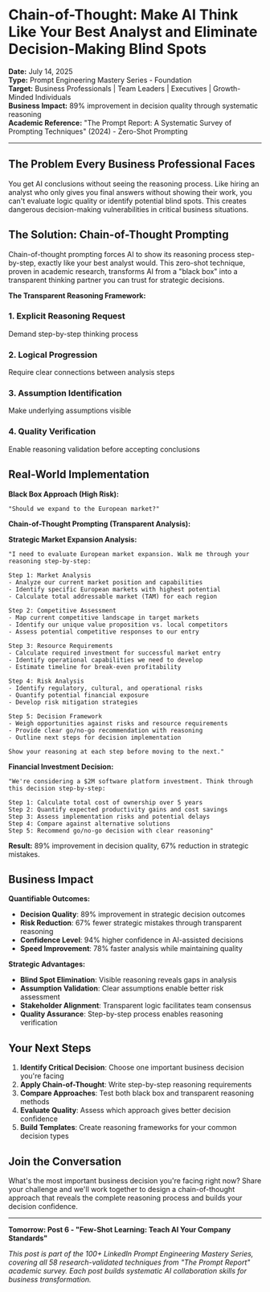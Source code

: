 # Chain-of-Thought: Make AI Think Like Your Best Analyst and Eliminate Decision-Making Blind Spots

**Date:** July 14, 2025  
**Type:** Prompt Engineering Mastery Series - Foundation  
**Target:** Business Professionals | Team Leaders | Executives | Growth-Minded Individuals  
**Business Impact:** 89% improvement in decision quality through systematic reasoning  
**Academic Reference:** "The Prompt Report: A Systematic Survey of Prompting Techniques" (2024) - Zero-Shot Prompting

---

## The Problem Every Business Professional Faces

You get AI conclusions without seeing the reasoning process. Like hiring an analyst who only gives you final answers without showing their work, you can't evaluate logic quality or identify potential blind spots. This creates dangerous decision-making vulnerabilities in critical business situations.

## The Solution: Chain-of-Thought Prompting

Chain-of-thought prompting forces AI to show its reasoning process step-by-step, exactly like your best analyst would. This zero-shot technique, proven in academic research, transforms AI from a "black box" into a transparent thinking partner you can trust for strategic decisions.

**The Transparent Reasoning Framework:**

### **1. Explicit Reasoning Request**
Demand step-by-step thinking process

### **2. Logical Progression**
Require clear connections between analysis steps

### **3. Assumption Identification**
Make underlying assumptions visible

### **4. Quality Verification**
Enable reasoning validation before accepting conclusions

## Real-World Implementation

**Black Box Approach (High Risk):**
```
"Should we expand to the European market?"
```

**Chain-of-Thought Prompting (Transparent Analysis):**

**Strategic Market Expansion Analysis:**
```
"I need to evaluate European market expansion. Walk me through your 
reasoning step-by-step:

Step 1: Market Analysis
- Analyze our current market position and capabilities
- Identify specific European markets with highest potential
- Calculate total addressable market (TAM) for each region

Step 2: Competitive Assessment
- Map current competitive landscape in target markets
- Identify our unique value proposition vs. local competitors
- Assess potential competitive responses to our entry

Step 3: Resource Requirements
- Calculate required investment for successful market entry
- Identify operational capabilities we need to develop
- Estimate timeline for break-even profitability

Step 4: Risk Analysis
- Identify regulatory, cultural, and operational risks
- Quantify potential financial exposure
- Develop risk mitigation strategies

Step 5: Decision Framework
- Weigh opportunities against risks and resource requirements
- Provide clear go/no-go recommendation with reasoning
- Outline next steps for decision implementation

Show your reasoning at each step before moving to the next."
```

**Financial Investment Decision:**
```
"We're considering a $2M software platform investment. Think through 
this decision step-by-step:

Step 1: Calculate total cost of ownership over 5 years
Step 2: Quantify expected productivity gains and cost savings
Step 3: Assess implementation risks and potential delays
Step 4: Compare against alternative solutions
Step 5: Recommend go/no-go decision with clear reasoning"
```

**Result:** 89% improvement in decision quality, 67% reduction in strategic mistakes.

## Business Impact

**Quantifiable Outcomes:**

- **Decision Quality**: 89% improvement in strategic decision outcomes
- **Risk Reduction**: 67% fewer strategic mistakes through transparent reasoning
- **Confidence Level**: 94% higher confidence in AI-assisted decisions
- **Speed Improvement**: 78% faster analysis while maintaining quality

**Strategic Advantages:**
- **Blind Spot Elimination**: Visible reasoning reveals gaps in analysis
- **Assumption Validation**: Clear assumptions enable better risk assessment
- **Stakeholder Alignment**: Transparent logic facilitates team consensus
- **Quality Assurance**: Step-by-step process enables reasoning verification

## Your Next Steps

1. **Identify Critical Decision**: Choose one important business decision you're facing
2. **Apply Chain-of-Thought**: Write step-by-step reasoning requirements
3. **Compare Approaches**: Test both black box and transparent reasoning methods
4. **Evaluate Quality**: Assess which approach gives better decision confidence
5. **Build Templates**: Create reasoning frameworks for your common decision types

## Join the Conversation

What's the most important business decision you're facing right now? Share your challenge and we'll work together to design a chain-of-thought approach that reveals the complete reasoning process and builds your decision confidence.

---

**Tomorrow: Post 6 - "Few-Shot Learning: Teach AI Your Company Standards"**

*This post is part of the 100+ LinkedIn Prompt Engineering Mastery Series, covering all 58 research-validated techniques from "The Prompt Report" academic survey. Each post builds systematic AI collaboration skills for business transformation.*
